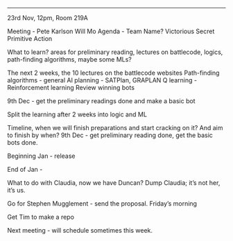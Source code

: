 
----
23rd Nov, 12pm, Room 219A

Meeting -
Pete
Karlson
Will
Mo
Agenda - 
Team Name?
Victorious Secret
Primitive Action

What to learn? areas for preliminary reading, lectures on battlecode, logics, path-finding algorithms, maybe some MLs?

The next 2 weeks, the 10 lectures on the battlecode websites
Path-finding algorithms - general 
AI planning - SATPlan, GRAPLAN
Q learning - Reinforcement learning
Review winning bots

9th Dec - get the preliminary readings done and make a basic bot

Split the learning after 2 weeks into logic and ML

Timeline, when we will finish preparations and start cracking on it? And aim to finish by when?
9th Dec - get preliminary reading done, get the basic bots done.
 
Beginning Jan - release

End of Jan -

What to do with Claudia, now we have Duncan?
Dump Claudia; it’s not her, it’s us. 

Go for Stephen Mugglement  - send the proposal. Friday’s morning

Get Tim to make a repo 

Next meeting - will schedule sometimes this week.
